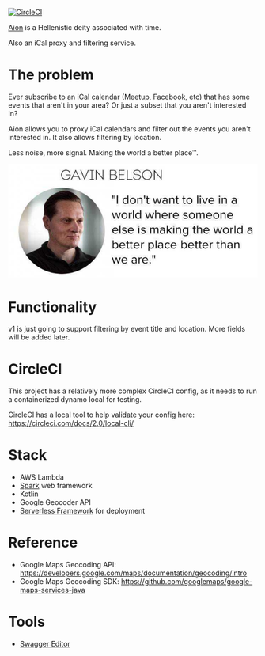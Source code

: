 [![CircleCI](https://circleci.com/gh/davidmerrick/aion/tree/master.svg?style=svg)](https://circleci.com/gh/davidmerrick/aion/tree/master)

[Aion](https://en.wikipedia.org/wiki/Aion_(deity)) is a Hellenistic deity associated with time.

Also an iCal proxy and filtering service.

# The problem

Ever subscribe to an iCal calendar (Meetup, Facebook, etc) that has some events that aren't in your area? Or just a subset that you aren't interested in?

Aion allows you to proxy iCal calendars and filter out the events you aren't interested in. It also allows filtering by location.

Less noise, more signal. Making the world a better place™.

![](img/gavin.png)

# Functionality

v1 is just going to support filtering by event title and location. More fields will be added later.

# CircleCI

This project has a relatively more complex CircleCI config, as it needs to run 
a containerized dynamo local for testing.

CircleCI has a local tool to help validate your config here: https://circleci.com/docs/2.0/local-cli/

# Stack
- AWS Lambda
- [Spark](http://sparkjava.com/) web framework
- Kotlin
- Google Geocoder API
- [Serverless Framework](https://serverless.com/) for deployment

# Reference

- Google Maps Geocoding API: https://developers.google.com/maps/documentation/geocoding/intro
- Google Maps Geocoding SDK: https://github.com/googlemaps/google-maps-services-java

# Tools
- [Swagger Editor](https://editor.swagger.io/)
